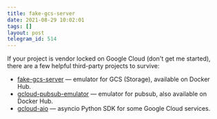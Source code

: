 ```yaml
---
title: fake-gcs-server
date: 2021-08-29 10:02:01
tags: []
layout: post
telegram_id: 514
---
```


If your project is vendor locked on Google Cloud (don't get me started), there are a few helpful third-party projects to survive:

+ [fake-gcs-server](https://github.com/fsouza/fake-gcs-server) — emulator for GCS (Storage), available on Docker Hub.
+ [gcloud-pubsub-emulator](https://github.com/marcelcorso/gcloud-pubsub-emulator) — emulator for pubsub, also available on Docker Hub.
+ [gcloud-aio](https://github.com/talkiq/gcloud-aio) — asyncio Python SDK for some Google Cloud services.
